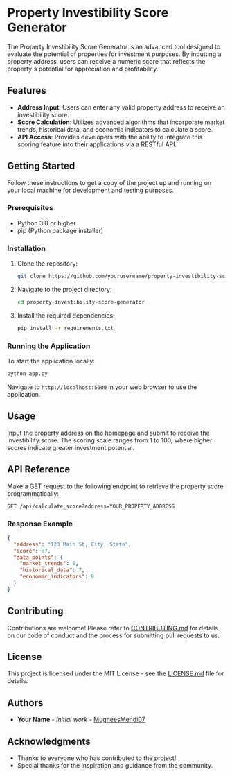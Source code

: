 # Property Investibility Score Generator

The Property Investibility Score Generator is an advanced tool designed to evaluate the potential of properties for investment purposes. By inputting a property address, users can receive a numeric score that reflects the property's potential for appreciation and profitability.

## Features

- **Address Input**: Users can enter any valid property address to receive an investibility score.
- **Score Calculation**: Utilizes advanced algorithms that incorporate market trends, historical data, and economic indicators to calculate a score.
- **API Access**: Provides developers with the ability to integrate this scoring feature into their applications via a RESTful API.

## Getting Started

Follow these instructions to get a copy of the project up and running on your local machine for development and testing purposes.

### Prerequisites

- Python 3.8 or higher
- pip (Python package installer)

### Installation

1. Clone the repository:
   ```bash
   git clone https://github.com/yourusername/property-investibility-score-generator.git
   ```
2. Navigate to the project directory:
   ```bash
   cd property-investibility-score-generator
   ```
3. Install the required dependencies:
   ```bash
   pip install -r requirements.txt
   ```

### Running the Application

To start the application locally:
```bash
python app.py
```
Navigate to `http://localhost:5000` in your web browser to use the application.

## Usage

Input the property address on the homepage and submit to receive the investibility score. The scoring scale ranges from 1 to 100, where higher scores indicate greater investment potential.

## API Reference

Make a GET request to the following endpoint to retrieve the property score programmatically:

```
GET /api/calculate_score?address=YOUR_PROPERTY_ADDRESS
```

### Response Example

```json
{
  "address": "123 Main St, City, State",
  "score": 87,
  "data_points": {
    "market_trends": 8,
    "historical_data": 7,
    "economic_indicators": 9
  }
}
```

## Contributing

Contributions are welcome! Please refer to [CONTRIBUTING.md](CONTRIBUTING.md) for details on our code of conduct and the process for submitting pull requests to us.

## License

This project is licensed under the MIT License - see the [LICENSE.md](LICENSE.md) file for details.

## Authors

- **Your Name** - *Initial work* - [MugheesMehdi07](https://github.com/yourusername)

## Acknowledgments

- Thanks to everyone who has contributed to the project!
- Special thanks for the inspiration and guidance from the community.
```
